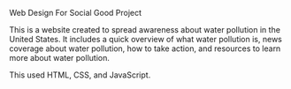 Web Design For Social Good Project

This is a website created to spread awareness about water pollution in the United States. It includes a quick overview of what water pollution is, news coverage about
water pollution, how to take action, and resources to learn more about water pollution.

This used HTML, CSS, and JavaScript.
